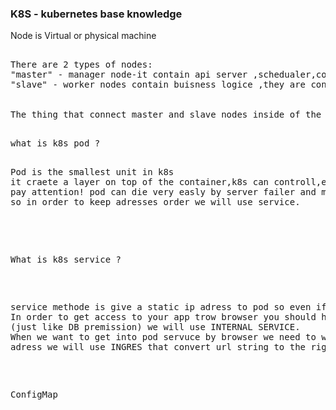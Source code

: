 ### K8S - kubernetes base knowledge


Node is Virtual or physical machine
<pre>  
There are 2 types of nodes: 
"master" - manager node-it contain api server ,schedualer,controller manager(what happend in the cluster) and backing store.
"slave" - worker nodes contain buisness logice ,they are controlled by the master node. has at least 60% of cpu.
</br>
The thing that connect master and slave nodes inside of the cluster called "Virtual Network".
<pre>

what is k8s pod ? 
 <pre>
Pod is the smallest unit in k8s
it craete a layer on top of the container,k8s can controll,each pod get unique ip adress that comes with k8s (VN) when creating the pod and that ip adress make it possible to them to communicate each other. 
pay attention! pod can die very easly by server failer and more...and whaen you uploude new pod it will have new ip adress
so in order to keep adresses order we will use service.
 </pre>
 
 What is k8s service ? 
 <pre>
service methode is give a static ip adress to pod so even if it die the service process can be relate the new pod adress just as the old one.
In order to get access to your app trow browser you should have EXTERNAL SERVICE ,but in order to get to adress to pod but without premmision to acces trow browser
(just like DB premission) we will use INTERNAL SERVICE.
When we want to get into pod servuce by browser we need to write http//: 123.456.67.89 in order to change this way and get more clear
adress we will use INGRES that convert url string to the right pod ip adress.
</pre>

ConfigMap



<!-- https://www.youtube.com/watch?v=s_o8dwzRlu4  -->
